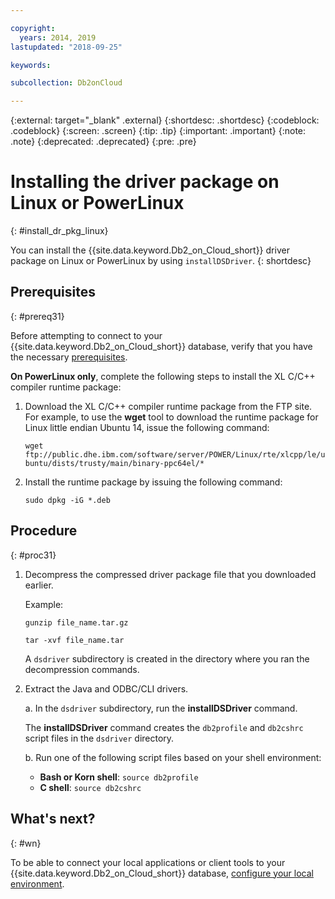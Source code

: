 ```yaml
---

copyright:
  years: 2014, 2019
lastupdated: "2018-09-25"

keywords:

subcollection: Db2onCloud

---
```


<!-- Attribute definitions --> 
{:external: target="_blank" .external}
{:shortdesc: .shortdesc}
{:codeblock: .codeblock}
{:screen: .screen}
{:tip: .tip}
{:important: .important}
{:note: .note}
{:deprecated: .deprecated}
{:pre: .pre}

# Installing the driver package on Linux or PowerLinux
{: #install_dr_pkg_linux}

You can install the {{site.data.keyword.Db2_on_Cloud_short}} driver package on Linux or PowerLinux by using `installDSDriver`. 
{: shortdesc}

## Prerequisites
{: #prereq31}

Before attempting to connect to your {{site.data.keyword.Db2_on_Cloud_short}} database, verify that you have the necessary [prerequisites](/docs/services/Db2onCloud/connecting?topic=Db2onCloud-connect_ov#prereqs).

<!-- Download the Db2 driver package for your operating system from the web console and install it. -->

**On PowerLinux only**, complete the following steps to install the XL C/C++ compiler runtime package:

1. Download the XL C/C++ compiler runtime package from the FTP site. For example, to use the **wget** tool to download the runtime package for Linux little endian Ubuntu 14, issue the following command: 

   `wget ftp://public.dhe.ibm.com/software/server/POWER/Linux/rte/xlcpp/le/ubuntu/dists/trusty/main/binary-ppc64el/*`
2. Install the runtime package by issuing the following command:

   `sudo dpkg -iG *.deb` 

## Procedure
{: #proc31}

1. Decompress the compressed driver package file that you downloaded earlier.

   Example: 

   `gunzip file_name.tar.gz`

   `tar -xvf file_name.tar`

    A `dsdriver` subdirectory is created in the directory where you ran the decompression commands.
2. Extract the Java and ODBC/CLI drivers.

   a. In the `dsdriver` subdirectory, run the **installDSDriver** command.
   
   The **installDSDriver** command creates the `db2profile` and `db2cshrc` script files in the `dsdriver` directory.

   b. Run one of the following script files based on your shell environment:

   - **Bash or Korn shell**: `source db2profile`
   - **C shell**: `source db2cshrc`

## What's next?
{: #wn}

To be able to connect your local applications or client tools to your {{site.data.keyword.Db2_on_Cloud_short}} database, [configure your local environment](/docs/services/Db2onCloud?topic=Db2onCloud-cfg_loc_env#cfg_loc_env).   




